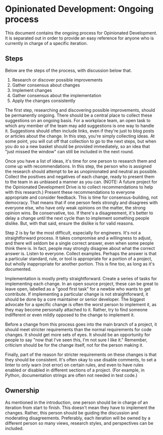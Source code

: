 # Opinionated Development: Ongoing process

This document contains the ongoing process for Opinionated Development.
It is separated out in order to provide an easy reference for anyone who is
currently in charge of a specific iteration.

## Steps

Below are the steps of the process, with discussion below that.

1. Research or discover possible improvements
2. Gather consensus about changes
3. Implement changes
4. Gather consensus about the implementation
5. Apply the changes consistently

The first step, researching and discovering possible improvements, should be
permanently ongoing. There should be a central place to collect these
suggestions on an ongoing basis. For a workplace team, an open task to which
any member of the team may add suggestions is one way to handle it. Suggestions
should often include links, even if they're just to blog posts or articles
about the change. In this step, you're simply collecting ideas. At some point,
you will cut off that collection to go to the next steps, but when you do so
a new basket should be provided immediately, so an idea that "just missed the
window" can still be included in the next round.

Once you have a list of ideas, it's time for one person to research them and
come up with recommendations. In this step, the person who is assigned the
research should attempt to be as unopinionated and neutral as possible. Collect
the positives and negatives of each change, ready to present them to the team
in as unbiased a manner as you can. (NOTE: A future project for the
Opinionated Development Drive is to collect recommendations to help with this
research.) Present these recommendations to everyone appropriate and consider
feedback. This is time for consensus-building, not democracy. That means that if
one person feels strongly and disagrees with everyone else, who have only weak
opinions on the matter, the strong opinion wins. Be conservative, too. If
there's a disagreement, it's better to delay a change until the next cycle
than to implement something people dislike. But, with that said, ensure the 
dislike is for valid reasons.

Step 2 is by far the most difficult, especially for engineers. It's not a
straightforward process. It takes compromise and a willingness to adjust, and
there will seldom be a single correct answer, even when some people think there
is. In fact, people may strongly disagree about what the correct answer is.
Listen to everyone. Collect examples. Perhaps the answer is that a particular
standard, rule, or tool is appropriate for a portion of a project, but wholly
inappropriate for another portion. This is fine too, as long as it's documented.

Implementation is mostly pretty straightforward. Create a series of tasks for
implementing each change. In an open source project, these can be great to
leave open, labelled as a "good first task" for a newbie who wants to get
contribute. If implementing a particular change is not straightforward, it
should be done by a core maintainer or senior developer. The biggest advocate
for a specific change is often the worst person to implement it, as they may
become personally attached to it. Rather, try to find someone indifferent or
even mildly opposed to the change to implement it.

Before a change from this process goes into the main branch of a project, it
should meet stricter requirements than the normal requirements for code
changes. It should get more sets of eyes. It should be an opportunity for
people to say "now that I've seen this, I'm not sure I like it." Remember,
criticism should be for the change itself, not for the person making it.

Finally, part of the reason for stricter requirements on these changes is that
they should be consistent. It's often okay to use disable comments, to set
a linter to only warn (not error) on certain rules, and even to have rules
enabled or disabled in different sections of a project. (For example, in
Python, documentation strings are often not needed in test code.)

## Ownership

As mentioned in the introduction, one person should be in charge of an iteration
from start to finish. This doesn't mean they have to implement the changes.
Rather, this person should be guiding the discussion and moderating
disagreements. Preferably, each iteration will be owned by a different person
so many views, research styles, and perspectives can be included.
